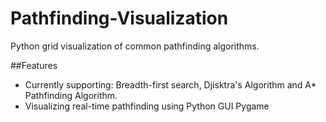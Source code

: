 # Pathfinding-Visualization

Python grid visualization of common pathfinding algorithms. 

##Features
* Currently supporting: Breadth-first search, Djisktra's Algorithm and A* Pathfinding Algorithm.
* Visualizing real-time pathfinding using Python GUI Pygame
